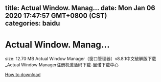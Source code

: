 
title: Actual Window. Manag…
date: Mon Jan 06 2020 17:47:57 GMT+0800 (CST)    
categories: baidu
---

# Actual Window. Manag…
size: 12.70 MB
 Actual Window Manager（窗口管理器）v8.8.1中文破解版下载_Actual Window Manager注册机激活码下载-里诺下载中心
 

[How to download](https://bpcam.bemobtrk.com/go/2ceec3aa-1ca2-46d6-b9ff-aaa5c184517c?jno=3090)
